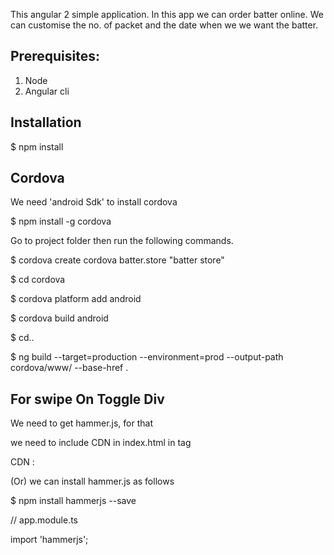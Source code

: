 This angular 2 simple application. In this app we can order batter online. We can customise the no. of packet and the date when we we want the batter.

Prerequisites:
--------------
1. Node
2. Angular cli

Installation
------------
$ npm install

Cordova
-------
We need 'android Sdk' to install cordova

$ npm install -g cordova

Go to project folder then run the following commands.

$ cordova create cordova batter.store "batter store"

$ cd cordova

$ cordova platform add android

$ cordova build android

$ cd..

$ ng build --target=production --environment=prod --output-path cordova/www/ --base-href .

For swipe On Toggle Div
------------------------

We need to get hammer.js, for that 

we need to include CDN in index.html in <head> tag

CDN : 

<script src="https://cdnjs.cloudflare.com/ajax/libs/hammer.js/2.0.8/hammer.js"></script>

(Or) we can install hammer.js as follows

$ npm install hammerjs --save

// app.module.ts

import 'hammerjs';